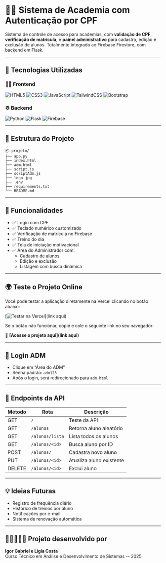 # 🏋️‍♂️ Sistema de Academia com Autenticação por CPF

Sistema de controle de acesso para academias, com **validação de CPF**, **verificação de matrícula**, e **painel administrativo** para cadastro, edição e exclusão de alunos. Totalmente integrado ao Firebase Firestore, com backend em Flask.

---

## 🚀 Tecnologias Utilizadas

### 👨‍💻 Frontend
![HTML5](https://img.shields.io/badge/HTML5-E34F26?style=for-the-badge&logo=html5&logoColor=white)
![CSS3](https://img.shields.io/badge/CSS3-1572B6?style=for-the-badge&logo=css3&logoColor=white)
![JavaScript](https://img.shields.io/badge/JavaScript-F7DF1E?style=for-the-badge&logo=javascript&logoColor=black)
![TailwindCSS](https://img.shields.io/badge/TailwindCSS-06B6D4?style=for-the-badge&logo=tailwindcss&logoColor=white)
![Bootstrap](https://img.shields.io/badge/Bootstrap-7952B3?style=for-the-badge&logo=bootstrap&logoColor=white)

### ⚙️ Backend
![Python](https://img.shields.io/badge/Python-3776AB?style=for-the-badge&logo=python&logoColor=white)
![Flask](https://img.shields.io/badge/Flask-000000?style=for-the-badge&logo=flask&logoColor=white)
![Firebase](https://img.shields.io/badge/Firebase-FFCA28?style=for-the-badge&logo=firebase&logoColor=black)

---

## 📁 Estrutura do Projeto

```
📦 projeto/
├── app.py
├── index.html
├── adm.html
├── script.js
├── scriptAdm.js
├── logo.jpg
├── .env
├── requirements.txt
└── README.md
```
---

## 🧪 Funcionalidades

- ✅ Login com CPF
- ✅ Teclado numérico customizado
- ✅ Verificação de matrícula no Firebase
- ✅ Treino do dia
- ✅ Tela de iniciação motivacional
- ✅ Área do Administrador com:
  - Cadastro de alunos
  - Edição e exclusão
  - Listagem com busca dinâmica
---
## 🌍 Teste o Projeto Online  

Você pode testar a aplicação diretamente na Vercel clicando no botão abaixo:  

[![Testar na Vercel](https://img.shields.io/badge/Testar%20na%20Vercel-000000?style=for-the-badge&logo=vercel&logoColor=white)](link aqui)  

Se o botão não funcionar, copie e cole o seguinte link no seu navegador:  

🔗 **[Acesse o projeto aqui](link aqui)**  

---

## 🔐 Login ADM

- Clique em “Área do ADM”
- Senha padrão: `adm123`
- Após o login, será redirecionado para `adm.html`

---

## 📡 Endpoints da API

| Método | Rota              | Descrição                       |
|--------|-------------------|---------------------------------|
| GET    | `/`               | Teste da API                    |
| GET    | `/alunos`         | Retorna aluno aleatório         |
| GET    | `/alunos/lista`   | Lista todos os alunos           |
| GET    | `/alunos/<id>`    | Busca aluno por ID              |
| POST   | `/alunos/`        | Cadastra novo aluno             |
| PUT    | `/alunos/<id>`    | Atualiza aluno existente        |
| DELETE | `/alunos/<id>`    | Exclui aluno                    |

---

## 💡 Ideias Futuras

- Registro de frequência diário
- Histórico de treinos por aluno
- Notificações por e-mail
- Sistema de renovação automática

---

## 👨‍💻👩🏻‍💻 Projeto desenvolvido por

**Igor Gabriel e Lígia Costa**  
Curso Técnico em Análise e Desenvolvimento de Sistemas -- 2025